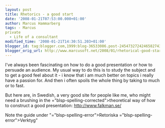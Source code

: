 ```yaml
---
layout: post
title: Rhetorics - a good start
date: '2008-01-21T07:53:00.000+01:00'
author: Marcus Hammarberg
tags: - Marcus
private
  - Life of a consultant
modified_time: '2008-01-21T14:30:51.203+01:00'
blogger_id: tag:blogger.com,1999:blog-36533086.post-2454732724246582743
blogger_orig_url: http://www.marcusoft.net/2008/01/rhetorical-good-start.html
---
```


I've
always been fascinating on how to do a good presentation or how to
persuade an audience. My usual way to do this is to study the subject
and to get a good feel about it - i know that i am much better on topics
i really have a passion for. And then i often spoils the whole thing by
taking to much or to fast.

But here are, in Swedish, a very good site for people like me, who might
need a brushing in the <span>="blsp-spelling-corrected">theoretical</span> way of how to
construct a good presentation:
<http://www.falkman.se/>

Note the guide under "<span>="blsp-spelling-error">Retoriska</span> <span>="blsp-spelling-error">Verktyg</span>"
